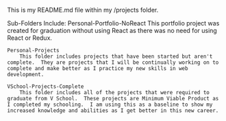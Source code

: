 This is my README.md file within my /projects folder.

Sub-Folders Include:
    Personal-Portfolio-NoReact
        This portfolio project was created for graduation without using React as there was no need for using React or Redux.

    Personal-Projects
        This folder includes projects that have been started but aren't complete.  They are projects that I will be continually working on to complete and make better as I practice my new skills in web development.

    VSchool-Projects-Complete
        This folder includes all of the projects that were required to graduate from V School.  These projects are Minimum Viable Product as I completed my schooling.  I am using this as a baseline to show my increased knowledge and abilities as I get better in this new career.

